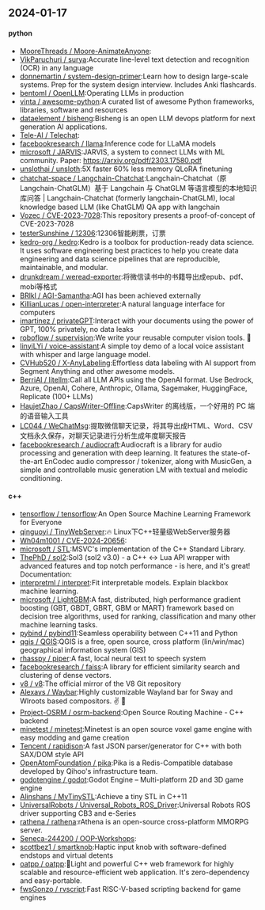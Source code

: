 ## 2024-01-17

#### python
* [MooreThreads / Moore-AnimateAnyone](https://github.com/MooreThreads/Moore-AnimateAnyone):
* [VikParuchuri / surya](https://github.com/VikParuchuri/surya):Accurate line-level text detection and recognition (OCR) in any language
* [donnemartin / system-design-primer](https://github.com/donnemartin/system-design-primer):Learn how to design large-scale systems. Prep for the system design interview. Includes Anki flashcards.
* [bentoml / OpenLLM](https://github.com/bentoml/OpenLLM):Operating LLMs in production
* [vinta / awesome-python](https://github.com/vinta/awesome-python):A curated list of awesome Python frameworks, libraries, software and resources
* [dataelement / bisheng](https://github.com/dataelement/bisheng):Bisheng is an open LLM devops platform for next generation AI applications.
* [Tele-AI / Telechat](https://github.com/Tele-AI/Telechat):
* [facebookresearch / llama](https://github.com/facebookresearch/llama):Inference code for LLaMA models
* [microsoft / JARVIS](https://github.com/microsoft/JARVIS):JARVIS, a system to connect LLMs with ML community. Paper: https://arxiv.org/pdf/2303.17580.pdf
* [unslothai / unsloth](https://github.com/unslothai/unsloth):5X faster 60% less memory QLoRA finetuning
* [chatchat-space / Langchain-Chatchat](https://github.com/chatchat-space/Langchain-Chatchat):Langchain-Chatchat（原Langchain-ChatGLM）基于 Langchain 与 ChatGLM 等语言模型的本地知识库问答 | Langchain-Chatchat (formerly langchain-ChatGLM), local knowledge based LLM (like ChatGLM) QA app with langchain
* [Vozec / CVE-2023-7028](https://github.com/Vozec/CVE-2023-7028):This repository presents a proof-of-concept of CVE-2023-7028
* [testerSunshine / 12306](https://github.com/testerSunshine/12306):12306智能刷票，订票
* [kedro-org / kedro](https://github.com/kedro-org/kedro):Kedro is a toolbox for production-ready data science. It uses software engineering best practices to help you create data engineering and data science pipelines that are reproducible, maintainable, and modular.
* [drunkdream / weread-exporter](https://github.com/drunkdream/weread-exporter):将微信读书中的书籍导出成epub、pdf、mobi等格式
* [BRlkl / AGI-Samantha](https://github.com/BRlkl/AGI-Samantha):AGI has been achieved externally
* [KillianLucas / open-interpreter](https://github.com/KillianLucas/open-interpreter):A natural language interface for computers
* [imartinez / privateGPT](https://github.com/imartinez/privateGPT):Interact with your documents using the power of GPT, 100% privately, no data leaks
* [roboflow / supervision](https://github.com/roboflow/supervision):We write your reusable computer vision tools. 💜
* [linyiLYi / voice-assistant](https://github.com/linyiLYi/voice-assistant):A simple toy demo of a local voice assistant with whisper and large language model.
* [CVHub520 / X-AnyLabeling](https://github.com/CVHub520/X-AnyLabeling):Effortless data labeling with AI support from Segment Anything and other awesome models.
* [BerriAI / litellm](https://github.com/BerriAI/litellm):Call all LLM APIs using the OpenAI format. Use Bedrock, Azure, OpenAI, Cohere, Anthropic, Ollama, Sagemaker, HuggingFace, Replicate (100+ LLMs)
* [HaujetZhao / CapsWriter-Offline](https://github.com/HaujetZhao/CapsWriter-Offline):CapsWriter 的离线版，一个好用的 PC 端的语音输入工具
* [LC044 / WeChatMsg](https://github.com/LC044/WeChatMsg):提取微信聊天记录，将其导出成HTML、Word、CSV文档永久保存，对聊天记录进行分析生成年度聊天报告
* [facebookresearch / audiocraft](https://github.com/facebookresearch/audiocraft):Audiocraft is a library for audio processing and generation with deep learning. It features the state-of-the-art EnCodec audio compressor / tokenizer, along with MusicGen, a simple and controllable music generation LM with textual and melodic conditioning.

#### c++
* [tensorflow / tensorflow](https://github.com/tensorflow/tensorflow):An Open Source Machine Learning Framework for Everyone
* [qinguoyi / TinyWebServer](https://github.com/qinguoyi/TinyWebServer):🔥 Linux下C++轻量级WebServer服务器
* [Wh04m1001 / CVE-2024-20656](https://github.com/Wh04m1001/CVE-2024-20656):
* [microsoft / STL](https://github.com/microsoft/STL):MSVC's implementation of the C++ Standard Library.
* [ThePhD / sol2](https://github.com/ThePhD/sol2):Sol3 (sol2 v3.0) - a C++ <-> Lua API wrapper with advanced features and top notch performance - is here, and it's great! Documentation:
* [interpretml / interpret](https://github.com/interpretml/interpret):Fit interpretable models. Explain blackbox machine learning.
* [microsoft / LightGBM](https://github.com/microsoft/LightGBM):A fast, distributed, high performance gradient boosting (GBT, GBDT, GBRT, GBM or MART) framework based on decision tree algorithms, used for ranking, classification and many other machine learning tasks.
* [pybind / pybind11](https://github.com/pybind/pybind11):Seamless operability between C++11 and Python
* [qgis / QGIS](https://github.com/qgis/QGIS):QGIS is a free, open source, cross platform (lin/win/mac) geographical information system (GIS)
* [rhasspy / piper](https://github.com/rhasspy/piper):A fast, local neural text to speech system
* [facebookresearch / faiss](https://github.com/facebookresearch/faiss):A library for efficient similarity search and clustering of dense vectors.
* [v8 / v8](https://github.com/v8/v8):The official mirror of the V8 Git repository
* [Alexays / Waybar](https://github.com/Alexays/Waybar):Highly customizable Wayland bar for Sway and Wlroots based compositors. ✌️ 🎉
* [Project-OSRM / osrm-backend](https://github.com/Project-OSRM/osrm-backend):Open Source Routing Machine - C++ backend
* [minetest / minetest](https://github.com/minetest/minetest):Minetest is an open source voxel game engine with easy modding and game creation
* [Tencent / rapidjson](https://github.com/Tencent/rapidjson):A fast JSON parser/generator for C++ with both SAX/DOM style API
* [OpenAtomFoundation / pika](https://github.com/OpenAtomFoundation/pika):Pika is a Redis-Compatible database developed by Qihoo's infrastructure team.
* [godotengine / godot](https://github.com/godotengine/godot):Godot Engine – Multi-platform 2D and 3D game engine
* [Alinshans / MyTinySTL](https://github.com/Alinshans/MyTinySTL):Achieve a tiny STL in C++11
* [UniversalRobots / Universal_Robots_ROS_Driver](https://github.com/UniversalRobots/Universal_Robots_ROS_Driver):Universal Robots ROS driver supporting CB3 and e-Series
* [rathena / rathena](https://github.com/rathena/rathena):rAthena is an open-source cross-platform MMORPG server.
* [Seneca-244200 / OOP-Workshops](https://github.com/Seneca-244200/OOP-Workshops):
* [scottbez1 / smartknob](https://github.com/scottbez1/smartknob):Haptic input knob with software-defined endstops and virtual detents
* [oatpp / oatpp](https://github.com/oatpp/oatpp):🌱Light and powerful C++ web framework for highly scalable and resource-efficient web application. It's zero-dependency and easy-portable.
* [fwsGonzo / rvscript](https://github.com/fwsGonzo/rvscript):Fast RISC-V-based scripting backend for game engines
